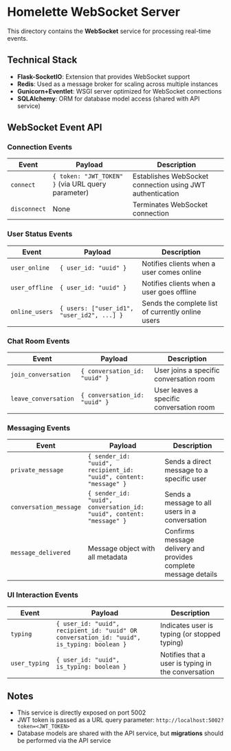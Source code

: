 # Homelette WebSocket Server

This directory contains the **WebSocket** service for processing real-time events.

## Technical Stack

- **Flask-SocketIO**: Extension that provides WebSocket support
- **Redis**: Used as a message broker for scaling across multiple instances
- **Gunicorn+Eventlet**: WSGI server optimized for WebSocket connections
- **SQLAlchemy**: ORM for database model access (shared with API service)

## WebSocket Event API

### Connection Events

| Event | Payload | Description |
|-------|---------|-------------|
| `connect` | `{ token: "JWT_TOKEN" }` (via URL query parameter) | Establishes WebSocket connection using JWT authentication |
| `disconnect` | None | Terminates WebSocket connection |

### User Status Events

| Event | Payload | Description |
|-------|---------|-------------|
| `user_online` | `{ user_id: "uuid" }` | Notifies clients when a user comes online |
| `user_offline` | `{ user_id: "uuid" }` | Notifies clients when a user goes offline |
| `online_users` | `{ users: ["user_id1", "user_id2", ...] }` | Sends the complete list of currently online users |

### Chat Room Events

| Event | Payload | Description |
|-------|---------|-------------|
| `join_conversation` | `{ conversation_id: "uuid" }` | User joins a specific conversation room |
| `leave_conversation` | `{ conversation_id: "uuid" }` | User leaves a specific conversation room |

### Messaging Events

| Event | Payload | Description |
|-------|---------|-------------|
| `private_message` | `{ sender_id: "uuid", recipient_id: "uuid", content: "message" }` | Sends a direct message to a specific user |
| `conversation_message` | `{ sender_id: "uuid", conversation_id: "uuid", content: "message" }` | Sends a message to all users in a conversation |
| `message_delivered` | Message object with all metadata | Confirms message delivery and provides complete message details |

### UI Interaction Events

| Event | Payload | Description |
|-------|---------|-------------|
| `typing` | `{ user_id: "uuid", recipient_id: "uuid" OR conversation_id: "uuid", is_typing: boolean }` | Indicates user is typing (or stopped typing) |
| `user_typing` | `{ user_id: "uuid", is_typing: boolean }` | Notifies that a user is typing in the conversation |

## Notes

- This service is directly exposed on port 5002
- JWT token is passed as a URL query parameter: `http://localhost:5002?token=<JWT_TOKEN>`
- Database models are shared with the API service, but **migrations** should be performed via the API service